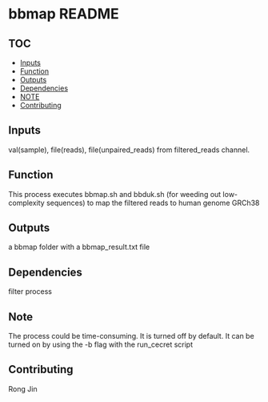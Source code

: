 # bbmap README

## TOC
* [Inputs](#inputs)
* [Function](#function)
* [Outputs](#outputs)
* [Dependencies](#dependencies)
* [NOTE](#note)
* [Contributing](#contributing)

## Inputs
val(sample), file(reads), file(unpaired_reads) from filtered_reads channel.

## Function
This process executes bbmap.sh and bbduk.sh (for weeding out low-complexity sequences) to map the filtered reads to human genome GRCh38

## Outputs
a bbmap folder with a bbmap_result.txt file

## Dependencies 
filter process

## Note
The process could be time-consuming. It is turned off by default. It can be turned on by using the -b flag with the run_cecret script


## Contributing
Rong Jin